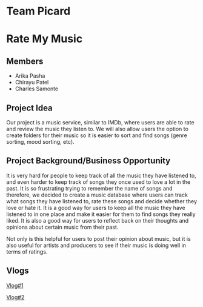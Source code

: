 # Team Picard
# Rate My Music 
## Members
 * Arika Pasha
 * Chirayu Patel
 * Charles Samonte
 
## Project Idea

Our project is a music service, similar to IMDb, where users are able to rate and review the music they listen to. We will also allow users the option to create folders for their music so it is easier to sort and find songs (genre sorting, mood sorting, etc). 

## Project Background/Business Opportunity

It is very hard for people to keep track of all the music they have listened to, and even harder to keep track of songs they once used to love a lot in the past. It is so frustrating trying to remember the name of songs and therefore, we decided to create a music database where users can track what songs they have listened to, rate these songs and decide whether they love or hate it. It is a good way for users to keep all the music they have listened to in one place and make it easier for them to find songs they really liked. It is also a good way for users to reflect back on their thoughts and opinions about certain music from their past. 

Not only is this helpful for users to post their opinion about music, but it is also useful for artists and producers to see if their music is doing well in terms of ratings.

## Vlogs
[Vlog#1](https://www.youtube.com/watch?v=7JTmQI3_q_s)

[Vlog#2](https://www.youtube.com/watch?v=CKGe3ufRX44)
